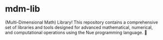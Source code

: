 # mdm-lib
(Multi-Dimensional Math) Library! This repository contains a comprehensive set of libraries and tools designed for advanced mathematical, numerical, and computational operations using the Nue programming language. 🚀
